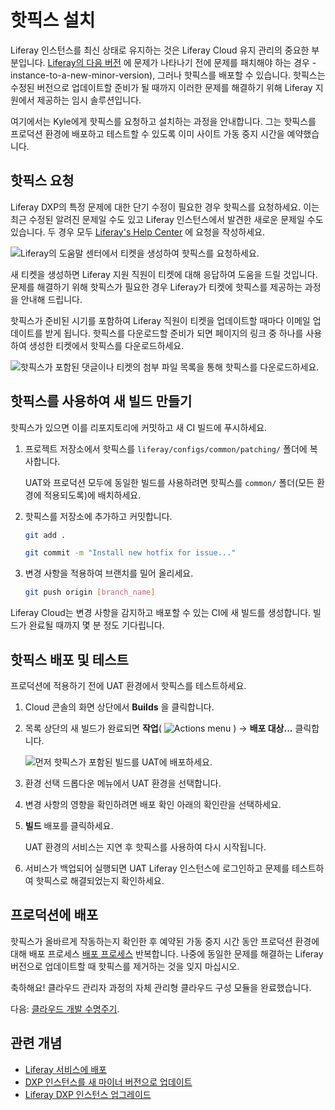 # 핫픽스 설치

Liferay 인스턴스를 최신 상태로 유지하는 것은 Liferay Cloud 유지 관리의 중요한 부분입니다. [Liferay의 다음 버전](https://learn.liferay.com/w/liferay-cloud/customizing-liferay-dxp-in-the-cloud/updating-your-dxp) 에 문제가 나타나기 전에 문제를 패치해야 하는 경우 -instance-to-a-new-minor-version), 그러나 핫픽스를 배포할 수 있습니다. 핫픽스는 수정된 버전으로 업데이트할 준비가 될 때까지 이러한 문제를 해결하기 위해 Liferay 지원에서 제공하는 임시 솔루션입니다. 

여기에서는 Kyle에게 핫픽스를 요청하고 설치하는 과정을 안내합니다. 그는 핫픽스를 프로덕션 환경에 배포하고 테스트할 수 있도록 이미 사이트 가동 중지 시간을 예약했습니다. 

## 핫픽스 요청

Liferay DXP의 특정 문제에 대한 단기 수정이 필요한 경우 핫픽스를 요청하세요. 이는 최근 수정된 알려진 문제일 수도 있고 Liferay 인스턴스에서 발견한 새로운 문제일 수도 있습니다. 두 경우 모두 [Liferay's Help Center](https://help.liferay.com) 에 요청을 작성하세요.

![Liferay의 도움말 센터에서 티켓을 생성하여 핫픽스를 요청하세요.](./installing-a-hotfix/images/01.png)

새 티켓을 생성하면 Liferay 지원 직원이 티켓에 대해 응답하여 도움을 드릴 것입니다. 문제를 해결하기 위해 핫픽스가 필요한 경우 Liferay가 티켓에 핫픽스를 제공하는 과정을 안내해 드립니다.

핫픽스가 준비된 시기를 포함하여 Liferay 직원이 티켓을 업데이트할 때마다 이메일 업데이트를 받게 됩니다. 핫픽스를 다운로드할 준비가 되면 페이지의 링크 중 하나를 사용하여 생성한 티켓에서 핫픽스를 다운로드하세요.

![핫픽스가 포함된 댓글이나 티켓의 첨부 파일 목록을 통해 핫픽스를 다운로드하세요.](./installing-a-hotfix/images/02.png)

## 핫픽스를 사용하여 새 빌드 만들기

핫픽스가 있으면 이를 리포지토리에 커밋하고 새 CI 빌드에 푸시하세요.

1. 프로젝트 저장소에서 핫픽스를 `liferay/configs/common/patching/` 폴더에 복사합니다.
   
   UAT와 프로덕션 모두에 동일한 빌드를 사용하려면 핫픽스를 `common/` 폴더(모든 환경에 적용되도록)에 배치하세요.

1. 핫픽스를 저장소에 추가하고 커밋합니다. 

   ```bash
   git add .
   ```

   ```bash
   git commit -m "Install new hotfix for issue..."
   ```

1. 변경 사항을 적용하여 브랜치를 밀어 올리세요. 

   ```bash
   git push origin [branch_name]
   ```

Liferay Cloud는 변경 사항을 감지하고 배포할 수 있는 CI에 새 빌드를 생성합니다. 빌드가 완료될 때까지 몇 분 정도 기다립니다.

## 핫픽스 배포 및 테스트

프로덕션에 적용하기 전에 UAT 환경에서 핫픽스를 테스트하세요.

1. Cloud 콘솔의 화면 상단에서 **Builds** 을 클릭합니다.

1. 목록 상단의 새 빌드가 완료되면 **작업**( ![Actions menu](../../images/icon-actions.png) ) &rarr; **배포 대상...** 클릭합니다.
   
   ![먼저 핫픽스가 포함된 빌드를 UAT에 배포하세요.](./installing-a-hotfix/images/03.png)

1. 환경 선택 드롭다운 메뉴에서 UAT 환경을 선택합니다.

1. 변경 사항의 영향을 확인하려면 배포 확인 아래의 확인란을 선택하세요.

1. **빌드** 배포를 클릭하세요.
   
   UAT 환경의 서비스는 지연 후 핫픽스를 사용하여 다시 시작됩니다.

1. 서비스가 백업되어 실행되면 UAT Liferay 인스턴스에 로그인하고 문제를 테스트하여 핫픽스로 해결되었는지 확인하세요.

## 프로덕션에 배포

핫픽스가 올바르게 작동하는지 확인한 후 예약된 가동 중지 시간 동안 프로덕션 환경에 대해 배포 프로세스 [배포 프로세스](#deploy-and-test-the-hotfix) 반복합니다. 나중에 동일한 문제를 해결하는 Liferay 버전으로 업데이트할 때 핫픽스를 제거하는 것을 잊지 마십시오.

축하해요! 클라우드 관리자 과정의 자체 관리형 클라우드 구성 모듈을 완료했습니다.

다음: [클라우드 개발 수명주기](../cloud-development-lifecycle.md). 

## 관련 개념

* [Liferay 서비스에 배포](https://learn.liferay.com/w/liferay-cloud/customizing-liferay-dxp-in-the-cloud/deploying-to-the-liferay-service)
* [DXP 인스턴스를 새 마이너 버전으로 업데이트](https://learn.liferay.com/w/liferay-cloud/customizing-liferay-dxp-in-the-cloud/updating-your-dxp-instance-to-a-new-minor-version)
* [Liferay DXP 인스턴스 업그레이드](https://learn.liferay.com/w/liferay-cloud/customizing-liferay-dxp-in-the-cloud/upgrading-your-liferay-dxp-instance)
